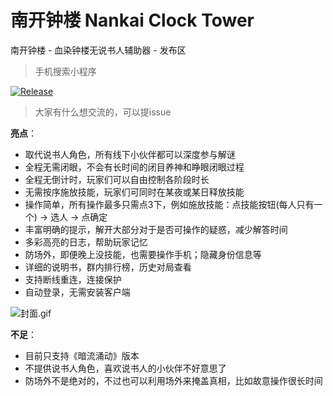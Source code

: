 # 南开钟楼 Nankai Clock Tower

南开钟楼 - 血染钟楼无说书人辅助器 - 发布区

> 手机搜索小程序 

[![Release](https://img.shields.io/badge/v1.0.0-blue?label=Release&color=blue)](https://github.com/liuzhaomax/nankai-clock-tower-release/releases)

> 大家有什么想交流的，可以提issue

**亮点**：
+ 取代说书人角色，所有线下小伙伴都可以深度参与解谜
+ 全程无需闭眼，不会有长时间的闭目养神和睁眼闭眼过程
+ 全程无倒计时，玩家们可以自由控制各阶段时长
+ 无需按序施放技能，玩家们可同时在某夜或某日释放技能
+ 操作简单，所有操作最多只需点3下，例如施放技能：点技能按钮(每人只有一个) → 选人 → 点确定
+ 丰富明确的提示，解开大部分对于是否可操作的疑惑，减少解答时间
+ 多彩高亮的日志，帮助玩家记忆
+ 防场外，即便晚上没技能，也需要操作手机；隐藏身份信息等
+ 详细的说明书，群内排行榜，历史对局查看
+ 支持断线重连，连接保护
+ 自动登录，无需安装客户端

![封面.gif](assets/img/封面.gif)

**不足**：
+ 目前只支持《暗流涌动》版本
+ 不提供说书人角色，喜欢说书人的小伙伴不好意思了
+ 防场外不是绝对的，不过也可以利用场外来掩盖真相，比如故意操作很长时间
